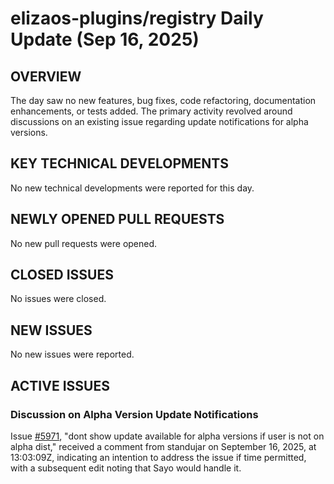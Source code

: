# elizaos-plugins/registry Daily Update (Sep 16, 2025)
## OVERVIEW 
The day saw no new features, bug fixes, code refactoring, documentation enhancements, or tests added. The primary activity revolved around discussions on an existing issue regarding update notifications for alpha versions.

## KEY TECHNICAL DEVELOPMENTS
No new technical developments were reported for this day.

## NEWLY OPENED PULL REQUESTS
No new pull requests were opened.

## CLOSED ISSUES
No issues were closed.

## NEW ISSUES
No new issues were reported.

## ACTIVE ISSUES
### Discussion on Alpha Version Update Notifications
Issue [#5971](https://github.com/elizaos-plugins/registry/issues/5971), "dont show update available for alpha versions if user is not on alpha dist," received a comment from standujar on September 16, 2025, at 13:03:09Z, indicating an intention to address the issue if time permitted, with a subsequent edit noting that Sayo would handle it.